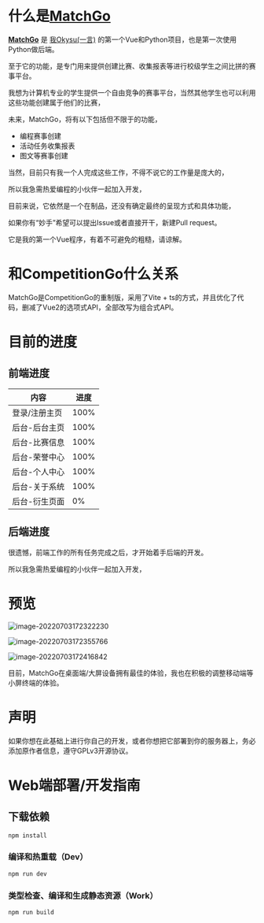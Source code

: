 # 什么是[MatchGo](https://github.com/Okysu/MatchGo)

**[MatchGo](https://github.com/Okysu/MatchGo)** 是 [我Okysu(一言)](https://yby.zone) 的第一个Vue和Python项目，也是第一次使用Python做后端。

至于它的功能，是专门用来提供创建比赛、收集报表等进行校级学生之间比拼的赛事平台。

我想为计算机专业的学生提供一个自由竞争的赛事平台，当然其他学生也可以利用这些功能创建属于他们的比赛，

未来，MatchGo，将有以下包括但不限于的功能，

- 编程赛事创建
- 活动任务收集报表
- 图文等赛事创建

当然，目前只有我一个人完成这些工作，不得不说它的工作量是庞大的，

所以我急需热爱编程的小伙伴一起加入开发，

目前来说，它依然是一个在制品，还没有确定最终的呈现方式和具体功能，

如果你有“妙手”希望可以提出Issue或者直接开干，新建Pull request。

它是我的第一个Vue程序，有着不可避免的粗糙，请谅解。

# 和CompetitionGo什么关系

MatchGo是CompetitionGo的重制版，采用了Vite + ts的方式，并且优化了代码，删减了Vue2的选项式API，全部改写为组合式API。

# 目前的进度

## 前端进度

| 内容          | 进度 |
| ------------- | ---- |
| 登录/注册主页 | 100% |
| 后台-后台主页 | 100% |
| 后台-比赛信息 | 100% |
| 后台-荣誉中心 | 100% |
| 后台-个人中心 | 100% |
| 后台-关于系统 | 100% |
| 后台-衍生页面 | 0%   |

## 后端进度

很遗憾，前端工作的所有任务完成之后，才开始着手后端的开发。

所以我急需热爱编程的小伙伴一起加入开发，

# 预览

![image-20220703172322230](https://source.yby.zone/upload/images/1656840203_OhCTpbeTrv0.png)

![image-20220703172355766](https://source.yby.zone/upload/images/1656840235_f7rLfnStqCO.png)

![image-20220703172416842](https://source.yby.zone/upload/images/1656840257_Naq2ViYK7lJ.png)

目前，MatchGo在桌面端/大屏设备拥有最佳的体验，我也在积极的调整移动端等小屏终端的体验。

# 声明

如果你想在此基础上进行你自己的开发，或者你想把它部署到你的服务器上，务必添加原作者信息，遵守GPLv3开源协议。

# Web端部署/开发指南

## 下载依赖

```sh
npm install
```

### 编译和热重载（Dev）

```sh
npm run dev
```

### 类型检查、编译和生成静态资源（Work）

```sh
npm run build
```

